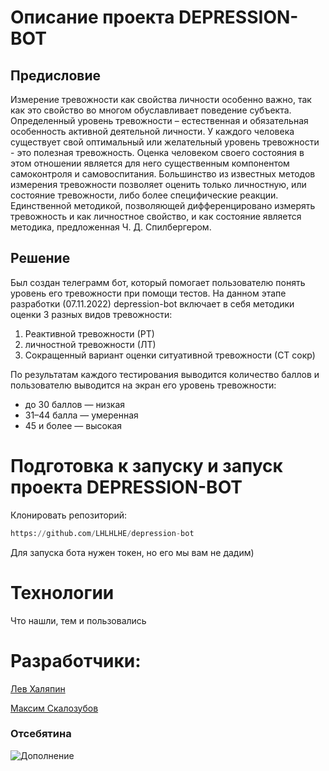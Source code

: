 # Описание проекта DEPRESSION-BOT
## Предисловие
Измерение тревожности как свойства личности особенно важно, так как это свойство
во многом обуславливает поведение субъекта. Определенный уровень тревожности –
естественная и обязательная особенность активной деятельной личности. У каждого человека
существует свой оптимальный или желательный уровень тревожности - это полезная
тревожность. Оценка человеком своего состояния в этом отношении является для него
существенным компонентом самоконтроля и самовоспитания.
Большинство из известных методов измерения тревожности позволяет оценить только
личностную, или состояние тревожности, либо более специфические реакции. Единственной
методикой, позволяющей дифференцировано измерять тревожность и как личностное
свойство, и как состояние является методика, предложенная Ч. Д. Спилбергером.
## Решение
Был создан телеграмм бот, который помогает пользователю понять уровень его тревожности при помощи
тестов. На данном этапе разработки (07.11.2022) depression-bot включает в себя методики оценки 
3 разных видов тревожности:
1) Реактивной тревожности (РТ)
2) личностной тревожности (ЛТ)
3) Сокращенный вариант оценки ситуативной тревожности (СТ сокр)

По результатам каждого тестирования выводится количество баллов и пользователю выводится на
экран его уровень тревожности:
- до 30 баллов — низкая
- 31–44 балла — умеренная
- 45 и более — высокая
# Подготовка к запуску и запуск проекта DEPRESSION-BOT
Клонировать репозиторий:
```python
https://github.com/LHLHLHE/depression-bot
```
Для запуска бота нужен токен, но его мы вам не дадим)
# Технологии
Что нашли, тем и пользовались
# Разработчики:
[Лев Халяпин](https://github.com/LHLHLHE)

[Максим Скалозубов](https://github.com/mmjax)


### Отсебятина
![Дополнение](https://github.com/mmjax/DZ5/загруженное.png)

